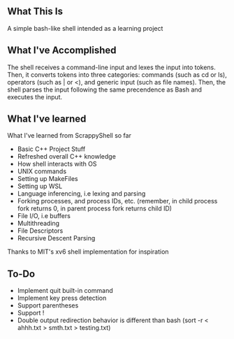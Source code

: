 ## What This Is

A simple bash-like shell intended as a learning project

## What I've Accomplished

The shell receives a command-line input and lexes the input into tokens. Then, it converts tokens into three categories: commands (such as cd or ls), operators (such as | or <), and generic input (such as file names). Then, the shell parses the input following the same precendence as Bash and executes the input.

## What I've learned

What I've learned from ScrappyShell so far

- Basic C++ Project Stuff
- Refreshed overall C++ knowledge
- How shell interacts with OS
- UNIX commands
- Setting up MakeFiles
- Setting up WSL
- Language inferencing, i.e lexing and parsing
- Forking processes, and process IDs, etc. (remember, in child process fork returns 0, in parent process fork returns child ID)
- File I/O, i.e buffers
- Multithreading
- File Descriptors
- Recursive Descent Parsing

Thanks to MIT's xv6 shell implementation for inspiration

## To-Do

- Implement quit built-in command
- Implement key press detection
- Support parentheses
- Support !
- Double output redirection behavior is different than bash (sort -r < ahhh.txt > smth.txt > testing.txt)
